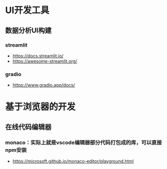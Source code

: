 # UI开发工具

## 数据分析UI构建

### streamlit
- https://docs.streamlit.io/
- https://awesome-streamlit.org/

### gradio
- https://www.gradio.app/docs/

# 基于浏览器的开发

## 在线代码编辑器

### monaco：实际上就是vscode编辑器部分代码打包成的库，可以直接npm安装
- https://microsoft.github.io/monaco-editor/playground.html
